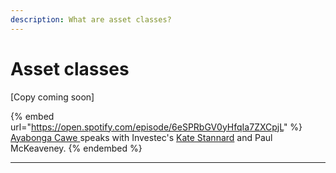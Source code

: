 ```yaml
---
description: What are asset classes?
---
```


# Asset classes

\[Copy coming soon]

{% embed url="https://open.spotify.com/episode/6eSPRbGV0yHfqIa7ZXCpjL" %}
[Ayabonga Cawe ](https://www.linkedin.com/in/ayabonga-cawe-70942746/?originalSubdomain=za)speaks with Investec's [Kate Stannard](https://www.linkedin.com/in/kate-stannard-07a64b22/?originalSubdomain=za) and Paul McKeaveney.
{% endembed %}



****
